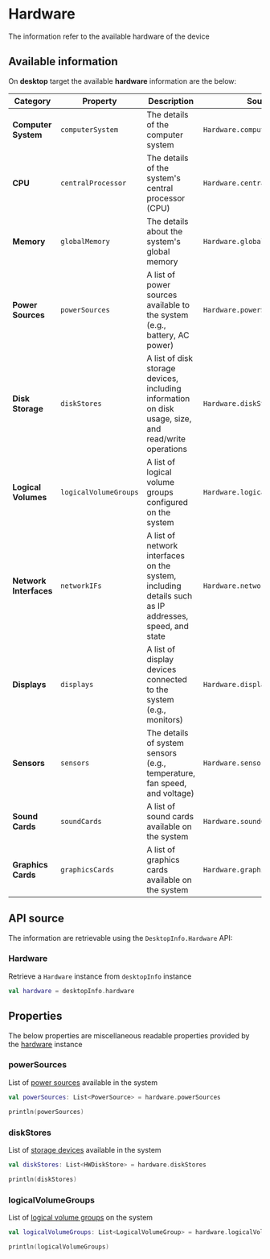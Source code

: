 # Hardware

The information refer to the available hardware of the device

## Available information

On **desktop** target the available **hardware** information are the below:

| **Category**           | **Property**          | **Description**                                                                                      | **Source**                     |
|------------------------|-----------------------|------------------------------------------------------------------------------------------------------|--------------------------------|
| **Computer System**    | `computerSystem`      | The details of the computer system                                                                   | `Hardware.computerSystem`      |
| **CPU**                | `centralProcessor`    | The details of the system's central processor (CPU)                                                  | `Hardware.centralProcessor`    |
| **Memory**             | `globalMemory`        | The details about the system's global memory                                                         | `Hardware.globalMemory`        |
| **Power Sources**      | `powerSources`        | A list of power sources available to the system (e.g., battery, AC power)                            | `Hardware.powerSources`        |
| **Disk Storage**       | `diskStores`          | A list of disk storage devices, including information on disk usage, size, and read/write operations | `Hardware.diskStores`          |
| **Logical Volumes**    | `logicalVolumeGroups` | A list of logical volume groups configured on the system                                             | `Hardware.logicalVolumeGroups` |
| **Network Interfaces** | `networkIFs`          | A list of network interfaces on the system, including details such as IP addresses, speed, and state | `Hardware.networkIFs`          |
| **Displays**           | `displays`            | A list of display devices connected to the system (e.g., monitors)                                   | `Hardware.displays`            |
| **Sensors**            | `sensors`             | The details of system sensors (e.g., temperature, fan speed, and voltage)                            | `Hardware.sensors`             |
| **Sound Cards**        | `soundCards`          | A list of sound cards available on the system                                                        | `Hardware.soundCards`          |
| **Graphics Cards**     | `graphicsCards`       | A list of graphics cards available on the system                                                     | `Hardware.graphicsCards`       |

## API source

The information are retrievable using the `DesktopInfo.Hardware` API:

### Hardware

Retrieve a `Hardware` instance from `desktopInfo` instance

```kotlin
val hardware = desktopInfo.hardware
```

## Properties

The below properties are miscellaneous readable properties provided by the [hardware](#hardware-1) instance 

### powerSources

List of [power sources](power_source.md) available in the system

```kotlin
val powerSources: List<PowerSource> = hardware.powerSources

println(powerSources)
```

### diskStores

List of [storage devices](storage/hw_disk_store.md) available in the system

```kotlin
val diskStores: List<HWDiskStore> = hardware.diskStores

println(diskStores)
```

### logicalVolumeGroups

List of [logical volume groups](logical_volume_group.md) on the system

```kotlin
val logicalVolumeGroups: List<LogicalVolumeGroup> = hardware.logicalVolumeGroups

println(logicalVolumeGroups)
```